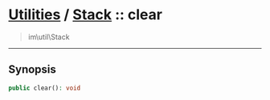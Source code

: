 # [Utilities](util.md) / [Stack](util-Stack.md) :: clear
 > im\util\Stack
____

## Synopsis
```php
public clear(): void
```
